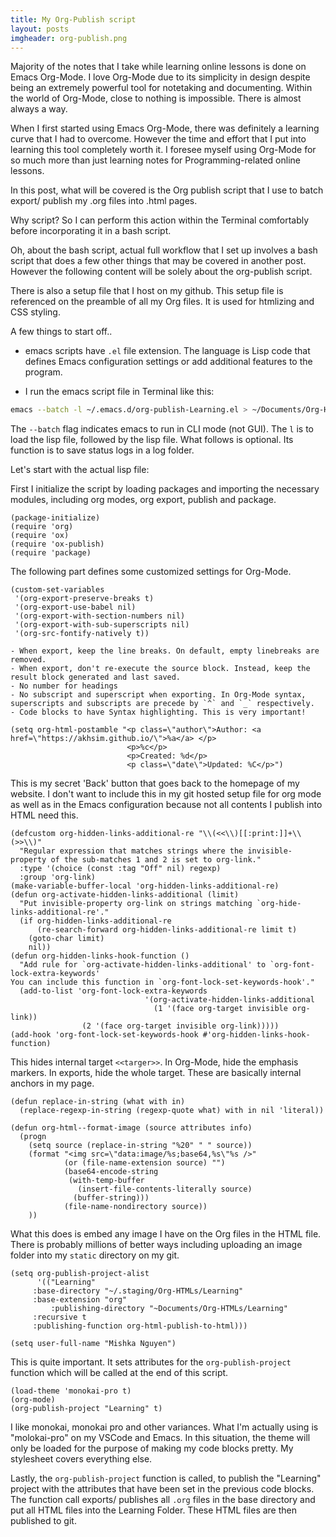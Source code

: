 ```yaml
---
title: My Org-Publish script
layout: posts
imgheader: org-publish.png
---
```



Majority of the notes that I take while learning online lessons is done on Emacs Org-Mode. I love Org-Mode due to its simplicity in design despite being an extremely powerful tool for notetaking and documenting. Within the world of Org-Mode, close to nothing is impossible. There is almost always a way. 

When I first started using Emacs Org-Mode, there was definitely a learning curve that I had to overcome. However the time and effort that I put into learning this tool completely worth it. I foresee myself using Org-Mode for so much more than just learning notes for Programming-related online lessons.

In this post, what will be covered is the Org publish script that I use to batch export/ publish my .org files into .html pages.

Why script? So I can perform this action within the Terminal comfortably before incorporating it in a bash script.

Oh, about the bash script, actual full workflow that I set up involves a bash script that does a few other things that may be covered in another post. However the following content will be solely about the org-publish script.

There is also a setup file that I host on my github. This setup file is referenced on the preamble of all my Org files. It is used for htmlizing and CSS styling.

A few things to start off..

- emacs scripts have `.el` file extension. The language is Lisp code that defines Emacs configuration settings or add additional features to the program.

- I run the emacs script file in Terminal like this:

```bash
emacs --batch -l ~/.emacs.d/org-publish-Learning.el > ~/Documents/Org-HTMLs/logs/$emacsLogFile 2>&1 
```

The `--batch` flag indicates emacs to run in CLI mode (not GUI). The `l` is to load the lisp file, followed by the lisp file. What follows is optional. Its function is to save status logs in a log folder.

Let's start with the actual lisp file:

First I initialize the script by loading packages and importing the necessary modules, including org modes, org export, publish and package.

```elisp
(package-initialize)
(require 'org)
(require 'ox)
(require 'ox-publish)
(require 'package)
```

The following part defines some customized settings for Org-Mode.

```elisp
(custom-set-variables
 '(org-export-preserve-breaks t)
 '(org-export-use-babel nil)
 '(org-export-with-section-numbers nil)
 '(org-export-with-sub-superscripts nil)
 '(org-src-fontify-natively t))
```

    - When export, keep the line breaks. On default, empty linebreaks are removed.
    - When export, don't re-execute the source block. Instead, keep the result block generated and last saved.
    - No number for headings
    - No subscript and superscript when exporting. In Org-Mode syntax, superscripts and subscripts are precede by `^` and `_` respectively. 
    - Code blocks to have Syntax highlighting. This is very important!


```elisp
(setq org-html-postamble "<p class=\"author\">Author: <a href=\"https://akhsim.github.io/\">%a</a> </p>
                          <p>%c</p>
                          <p>Created: %d</p>
                          <p class=\"date\">Updated: %C</p>")

```

This is my secret 'Back' button that goes back to the homepage of my website. I don't want to include this in my git hosted setup file for org mode as well as in the Emacs configuration because not all contents I publish into HTML need this.

```elisp
(defcustom org-hidden-links-additional-re "\\(<<\\)[[:print:]]+\\(>>\\)"
  "Regular expression that matches strings where the invisible-property of the sub-matches 1 and 2 is set to org-link."
  :type '(choice (const :tag "Off" nil) regexp)
  :group 'org-link)
(make-variable-buffer-local 'org-hidden-links-additional-re)
(defun org-activate-hidden-links-additional (limit)
  "Put invisible-property org-link on strings matching `org-hide-links-additional-re'."
  (if org-hidden-links-additional-re
      (re-search-forward org-hidden-links-additional-re limit t)
    (goto-char limit)
    nil))
(defun org-hidden-links-hook-function ()
  "Add rule for `org-activate-hidden-links-additional' to `org-font-lock-extra-keywords'
You can include this function in `org-font-lock-set-keywords-hook'."
  (add-to-list 'org-font-lock-extra-keywords
                              '(org-activate-hidden-links-additional
                                (1 '(face org-target invisible org-link))
                (2 '(face org-target invisible org-link)))))
(add-hook 'org-font-lock-set-keywords-hook #'org-hidden-links-hook-function)

```

This hides internal target `<<targer>>`. In Org-Mode, hide the emphasis markers. In exports, hide the whole target. These are basically internal anchors in my page.

```elisp
(defun replace-in-string (what with in)				  
  (replace-regexp-in-string (regexp-quote what) with in nil 'literal)) 
									  
(defun org-html--format-image (source attributes info)		  
  (progn								  
    (setq source (replace-in-string "%20" " " source))		  
    (format "<img src=\"data:image/%s;base64,%s\"%s />"		  
            (or (file-name-extension source) "")			  
            (base64-encode-string					  
             (with-temp-buffer					  
               (insert-file-contents-literally source)		
              (buffer-string)))					 
            (file-name-nondirectory source))				  
    ))
```

What this does is embed any image I have on the Org files in the HTML file. There is probably millions of better ways including uploading an image folder into my `static` directory on my git. 

```elisp
(setq org-publish-project-alist
      '(("Learning"
	 :base-directory "~/.staging/Org-HTMLs/Learning"
	 :base-extension "org"	
         :publishing-directory "~Documents/Org-HTMLs/Learning"
	 :recursive t
	 :publishing-function org-html-publish-to-html)))

(setq user-full-name "Mishka Nguyen")
```

This is quite important. It sets  attributes for the `org-publish-project` function which will be called at the end of this script.

```elisp
(load-theme 'monokai-pro t)
(org-mode)
(org-publish-project "Learning" t)
```

I like monokai, monokai pro and other variances. What I'm actually using is "molokai-pro" on my VSCode and Emacs. In this situation, the theme will only be loaded for the purpose of making my code blocks pretty. My stylesheet covers everything else.

Lastly, the `org-publish-project` function is called, to publish the "Learning" project with the attributes that have been set in the previous code blocks. The function call exports/ publishes all `.org` files in the base directory and put all HTML files into the Learning Folder. These HTML files are then published to git.
